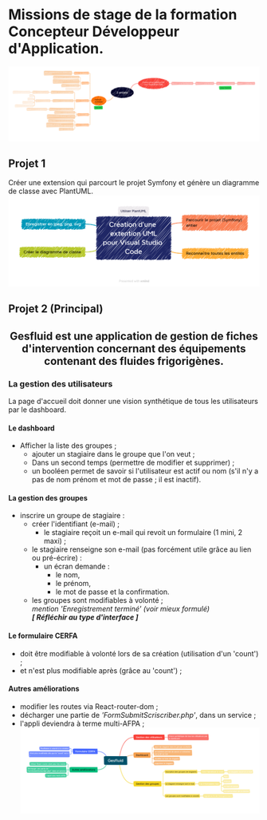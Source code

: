 # Missions de stage de la formation Concepteur Développeur d'Application.

![mindmap](docs/mindmap.png)
## **Projet 1**

Créer une extension qui parcourt le projet Symfony et génère un diagramme de classe avec PlantUML.  
![mindmap](docs/extension.png)


## **Projet 2 (Principal)**

<div align=center style=bolder>

## **Gesfluid est une application de gestion de fiches d'intervention concernant des équipements contenant des fluides frigorigènes.**

</div>

### La gestion des utilisateurs
La page d'accueil doit donner une vision synthétique de tous les utilisateurs par le dashboard.
#### Le dashboard
* Afficher la liste des groupes ;  
    * ajouter un stagiaire dans le groupe que l'on veut ;
    * Dans un second temps (permettre de modifier et supprimer) ;
    * un booléen permet de savoir si l'utilisateur est actif ou nom (s'il n'y a pas de nom prénom et mot de passe ; il est inactif).
#### La gestion des groupes
* inscrire un groupe de stagiaire :  
    * créer l'identifiant (e-mail) ;
        * le stagiaire reçoit un e-mail qui revoit un formulaire (1 mini, 2 maxi) ;
    * le stagiaire renseigne son e-mail (pas forcément utile grâce au lien ou pré-écrire) :  
        * un écran demande :  
            * le nom,  
            * le prénom,  
            * le mot de passe et la confirmation.
    * les groupes sont modifiables à volonté ;  
    _mention 'Enregistrement terminé' (voir mieux formulé)_  
    **_[ Réfléchir au type d'interface ]_**

#### Le formulaire CERFA
* doit être modifiable à volonté lors de sa création (utilisation d'un 'count') ;
* et n'est plus modifiable après (grâce au 'count') ;  


#### Autres améliorations
* modifier les routes via React-router-dom ;  
* décharger une partie de _'FormSubmitScriscriber.php'_, dans un service ;    
* l'appli deviendra à terme multi-AFPA ;  
![mindmap](docs/gesfluid.png)
